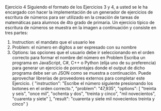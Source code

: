 Ejercicio 4
Siguiendo el formato de los Ejercicios 3 y 4, a usted se le ha encargado con hacer la
implementación de un generador de ejercicios de escritura de números para ser utilizado en la
creación de tareas de matemáticas para alumnos de 4to grado de primaria. Un ejercicio típico
de escritura de números se muestra en la imagen a continuación y consiste en tres partes:
1. Instruction: el mandato que el usuario lee
2. Problem: el número en dígitos a ser expresado con su nombre
3. Options: las opciones que el usuario debe ir seleccionando en el orden correcto para
formar el nombre del número en Problem
Escriba un programa en JavaScript, C#, C++ o Python (elija uno de su preferencia) para
generar un ejercicio de porcentajes donde el output de dicho programa debe ser un JSON
como se muestra a continuación. Puede aprovechar librerías de proveedores externos para
completar este Ejercicio.
{
"instruction": "Escribe el número siguiente presionando los botones
en el orden correcto.",
"problem": "47,935",
"options": [
"treinta y seis",
"once mil",
"ochenta y dos",
"treinta y cinco",
"mil novecientos",
"cuarenta y siete"
],
"result": "cuarenta y siete mil novecientos treinta y cinco"
}